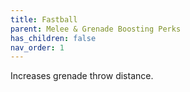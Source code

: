 ```yaml
---
title: Fastball
parent: Melee & Grenade Boosting Perks
has_children: false
nav_order: 1
---
```


Increases grenade throw distance.
